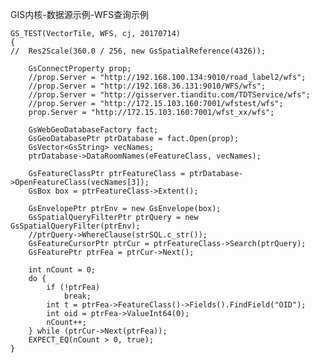 GIS内核-数据源示例-WFS查询示例

	GS_TEST(VectorTile, WFS, cj, 20170714)
	{
	//	Res2Scale(360.0 / 256, new GsSpatialReference(4326));
	
		GsConnectProperty prop;
		//prop.Server = "http://192.168.100.134:9010/road_label2/wfs";
		//prop.Server = "http://192.168.36.131:9010/WFS/wfs";
		//prop.Server = "http://gisserver.tianditu.com/TDTService/wfs";
		//prop.Server = "http://172.15.103.160:7001/wfstest/wfs";
		prop.Server = "http://172.15.103.160:7001/wfst_xx/wfs";
	
		GsWebGeoDatabaseFactory fact;
		GsGeoDatabasePtr ptrDatabase = fact.Open(prop);
		GsVector<GsString> vecNames;
		ptrDatabase->DataRoomNames(eFeatureClass, vecNames);
	
		GsFeatureClassPtr ptrFeatureClass = ptrDatabase->OpenFeatureClass(vecNames[3]);
		GsBox box = ptrFeatureClass->Extent();
	
		GsEnvelopePtr ptrEnv = new GsEnvelope(box);
		GsSpatialQueryFilterPtr ptrQuery = new GsSpatialQueryFilter(ptrEnv);
		//ptrQuery->WhereClause(strSQL.c_str());
		GsFeatureCursorPtr ptrCur = ptrFeatureClass->Search(ptrQuery);
		GsFeaturePtr ptrFea = ptrCur->Next();
	
		int nCount = 0;
		do {
			if (!ptrFea)
				break;
			int t = ptrFea->FeatureClass()->Fields().FindField("OID");
			int oid = ptrFea->ValueInt64(0);
			nCount++;
		} while (ptrCur->Next(ptrFea));
		EXPECT_EQ(nCount > 0, true);
	}
